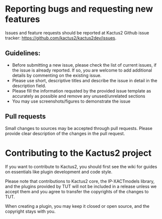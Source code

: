 # Reporting bugs and requesting new features
Issues and feature requests should be reported at Kactus2 Github issue tracker: https://github.com/kactus2/kactus2dev/issues.

## Guidelines:
- Before submitting a new issue, please check the list of current issues, if the issue is already reported. If so, 
you are welcome to add additional details by commenting on the existing issue. 
- Please use short, descriptive titles and describe the issue in detail in the description field.
- Please fill the information requsted by the provided issue template as accurately as possible and remove any unused/unrelated sections
- You may use screenshots/figures to demonstrate the issue

## Pull requests
Small changes to sources may be accepted through pull requests. Please provide clear description of the changes in the pull request.

# Contributing to the Kactus2 project
If you want to contribute to Kactus2, you should first see the wiki for guides on essentials like plugin development and code style.

Please note that contributions to Kactus2 core, the IP-XACTmodels library, and the plugins provided by TUT will not be 
included in a release unless we accept them and you agree to transfer the copyrights of the changes to TUT.

When creating a plugin, you may keep it closed or open source, and the copyright stays with you.
